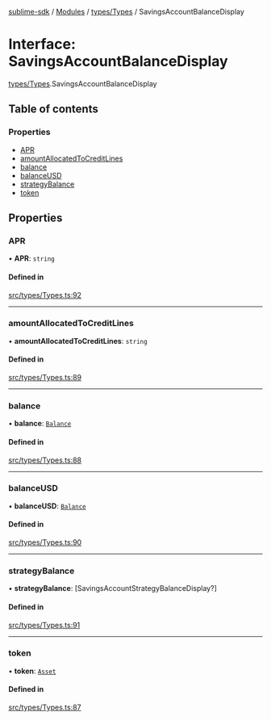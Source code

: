 [sublime-sdk](../README.md) / [Modules](../modules.md) / [types/Types](../modules/types_Types.md) / SavingsAccountBalanceDisplay

# Interface: SavingsAccountBalanceDisplay

[types/Types](../modules/types_Types.md).SavingsAccountBalanceDisplay

## Table of contents

### Properties

- [APR](types_Types.SavingsAccountBalanceDisplay.md#apr)
- [amountAllocatedToCreditLines](types_Types.SavingsAccountBalanceDisplay.md#amountallocatedtocreditlines)
- [balance](types_Types.SavingsAccountBalanceDisplay.md#balance)
- [balanceUSD](types_Types.SavingsAccountBalanceDisplay.md#balanceusd)
- [strategyBalance](types_Types.SavingsAccountBalanceDisplay.md#strategybalance)
- [token](types_Types.SavingsAccountBalanceDisplay.md#token)

## Properties

### APR

• **APR**: `string`

#### Defined in

[src/types/Types.ts:92](https://github.com/sublime-finance/sublime-sdk/blob/c26eed8/src/types/Types.ts#L92)

___

### amountAllocatedToCreditLines

• **amountAllocatedToCreditLines**: `string`

#### Defined in

[src/types/Types.ts:89](https://github.com/sublime-finance/sublime-sdk/blob/c26eed8/src/types/Types.ts#L89)

___

### balance

• **balance**: [`Balance`](types_Types.Balance.md)

#### Defined in

[src/types/Types.ts:88](https://github.com/sublime-finance/sublime-sdk/blob/c26eed8/src/types/Types.ts#L88)

___

### balanceUSD

• **balanceUSD**: [`Balance`](types_Types.Balance.md)

#### Defined in

[src/types/Types.ts:90](https://github.com/sublime-finance/sublime-sdk/blob/c26eed8/src/types/Types.ts#L90)

___

### strategyBalance

• **strategyBalance**: [SavingsAccountStrategyBalanceDisplay?]

#### Defined in

[src/types/Types.ts:91](https://github.com/sublime-finance/sublime-sdk/blob/c26eed8/src/types/Types.ts#L91)

___

### token

• **token**: [`Asset`](types_Types.Asset.md)

#### Defined in

[src/types/Types.ts:87](https://github.com/sublime-finance/sublime-sdk/blob/c26eed8/src/types/Types.ts#L87)
